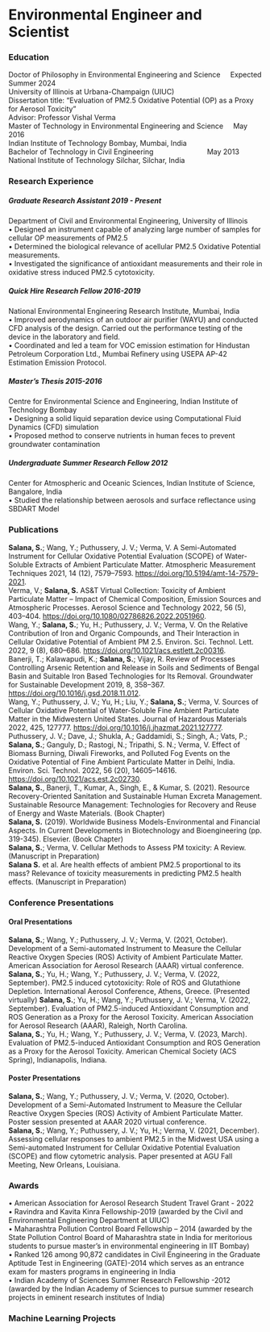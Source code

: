 # Environmental Engineer and Scientist

### Education
Doctor of Philosophy in Environmental Engineering and Science &nbsp; &nbsp;                         Expected Summer 2024  
University of Illinois at Urbana-Champaign (UIUC)  
Dissertation title: “Evaluation of PM2.5 Oxidative Potential (OP) as a Proxy for Aerosol Toxicity”  
Advisor: Professor Vishal Verma  
Master of Technology in Environmental Engineering and Science &nbsp; &nbsp;	  	                        May 2016  
Indian Institute of Technology Bombay, Mumbai, India  
Bachelor of Technology in Civil Engineering &nbsp; &nbsp; &nbsp; &nbsp; &nbsp; &nbsp; &nbsp; &nbsp; &nbsp; &nbsp;&nbsp; &nbsp;&nbsp; &nbsp;                                                               May 2013  
National Institute of Technology Silchar, Silchar, India 

### Research Experience
##### Graduate Research Assistant 	                                                                             2019 - Present  
Department of Civil and Environmental Engineering, University of Illinois  
•	Designed an instrument capable of analyzing large number of samples for cellular OP measurements of PM2.5  
•	Determined the biological relevance of acellular PM2.5 Oxidative Potential measurements.  
•	Investigated the significance of antioxidant measurements and their role in oxidative stress induced PM2.5 cytotoxicity.  
##### Quick Hire Research Fellow	                                                                               2016-2019  
National Environmental Engineering Research Institute, Mumbai, India  
•	Improved aerodynamics of an outdoor air purifier (WAYU) and conducted CFD analysis of the design. Carried out the performance testing of the device in the laboratory and field.  
•	Coordinated and led a team for VOC emission estimation for Hindustan Petroleum Corporation Ltd., Mumbai Refinery using USEPA AP-42 Estimation Emission Protocol.  
##### Master’s Thesis                                                                                            2015-2016  
Centre for Environmental Science and Engineering, Indian Institute of Technology Bombay  
• Designing a solid liquid separation device using Computational Fluid Dynamics (CFD) simulation   
• Proposed method to conserve nutrients in human feces to prevent groundwater contamination  
##### Undergraduate Summer Research Fellow                                                                       2012  
Center for Atmospheric and Oceanic Sciences, Indian Institute of Science, Bangalore, India  
•	Studied the relationship between aerosols and surface reflectance using SBDART Model


### Publications
**Salana, S.**; Wang, Y.; Puthussery, J. V.; Verma, V. A Semi-Automated Instrument for Cellular Oxidative Potential Evaluation (SCOPE) of Water-Soluble Extracts of Ambient Particulate Matter. Atmospheric Measurement Techniques 2021, 14 (12), 7579–7593. https://doi.org/10.5194/amt-14-7579-2021.  
Verma, V.; **Salana, S.** AS&T Virtual Collection: Toxicity of Ambient Particulate Matter – Impact of Chemical Composition, Emission Sources and Atmospheric Processes. Aerosol Science and Technology 2022, 56 (5), 403–404. https://doi.org/10.1080/02786826.2022.2051960.  
Wang, Y.; **Salana, S.**; Yu, H.; Puthussery, J. V.; Verma, V. On the Relative Contribution of Iron and Organic Compounds, and Their Interaction in Cellular Oxidative Potential of Ambient PM 2.5. Environ. Sci. Technol. Lett. 2022, 9 (8), 680–686. https://doi.org/10.1021/acs.estlett.2c00316.  
Banerji, T.; Kalawapudi, K.; **Salana, S.**; Vijay, R. Review of Processes Controlling Arsenic Retention and Release in Soils and Sediments of Bengal Basin and Suitable Iron Based Technologies for Its Removal. Groundwater for Sustainable Development 2019, 8, 358–367. https://doi.org/10.1016/j.gsd.2018.11.012.  
Wang, Y.; Puthussery, J. V.; Yu, H.; Liu, Y.; **Salana, S.**; Verma, V. Sources of Cellular Oxidative Potential of Water-Soluble Fine Ambient Particulate Matter in the Midwestern United States. Journal of Hazardous Materials 2022, 425, 127777. https://doi.org/10.1016/j.jhazmat.2021.127777.  
Puthussery, J. V.; Dave, J.; Shukla, A.; Gaddamidi, S.; Singh, A.; Vats, P.; **Salana, S.**; Ganguly, D.; Rastogi, N.; Tripathi, S. N.; Verma, V. Effect of Biomass Burning, Diwali Fireworks, and Polluted Fog Events on the Oxidative Potential of Fine Ambient Particulate Matter in Delhi, India. Environ. Sci. Technol. 2022, 56 (20), 14605–14616. https://doi.org/10.1021/acs.est.2c02730.  
**Salana, S.**, Banerji, T., Kumar, A., Singh, E., & Kumar, S. (2021). Resource Recovery-Oriented Sanitation and Sustainable Human Excreta Management. Sustainable Resource Management: Technologies for Recovery and Reuse of Energy and Waste Materials. (Book Chapter)  
**Salana, S.** (2019). Worldwide Business Models-Environmental and Financial Aspects. In Current Developments in Biotechnology and Bioengineering (pp. 319-345). Elsevier. (Book Chapter)  
**Salana, S.**; Verma, V. Cellular Methods to Assess PM toxicity: A Review. (Manuscript in Preparation)  
**Salana S.** et al. Are health effects of ambient PM2.5 proportional to its mass? Relevance of toxicity measurements in predicting PM2.5 health effects. (Manuscript in Preparation)

### Conference Presentations 
 
#### Oral Presentations 
**Salana, S.**; Wang, Y.; Puthussery, J. V.; Verma, V.  (2021, October). Development of a Semi-automated Instrument to Measure the Cellular Reactive Oxygen Species (ROS) Activity of Ambient Particulate Matter. American Association for Aerosol Research (AAAR) virtual conference.  
**Salana, S.**; Yu, H.; Wang, Y.; Puthussery, J. V.; Verma, V. (2022, September). PM2.5 induced cytotoxicity: Role of ROS and Glutathione Depletion. International Aerosol Conference, Athens, Greece.  (Presented virtually)
**Salana, S.**; Yu, H.; Wang, Y.; Puthussery, J. V.; Verma, V. (2022, September). Evaluation of PM2.5-induced Antioxidant Consumption and ROS Generation as a Proxy for the Aerosol Toxicity. American Association for Aerosol Research (AAAR), Raleigh, North Carolina.  
**Salana, S.**; Yu, H.; Wang, Y.; Puthussery, J. V.; Verma, V. (2023, March). Evaluation of PM2.5-induced Antioxidant Consumption and ROS Generation as a Proxy for the Aerosol Toxicity. American Chemical Society (ACS Spring), Indianapolis, Indiana.  
#### Poster Presentations 
**Salana, S.**; Wang, Y.; Puthussery, J. V.; Verma, V.  (2020, October). Development of a Semi-Automated Instrument to Measure the Cellular Reactive Oxygen Species (ROS) Activity of Ambient Particulate Matter. Poster session presented at AAAR 2020 virtual conference.  
**Salana, S.**; Wang, Y.; Puthussery, J. V.; Yu, H.; Verma, V. (2021, December). Assessing cellular responses to ambient PM2.5 in the Midwest USA using a Semi-automated Instrument for Cellular Oxidative Potential Evaluation (SCOPE) and flow cytometric analysis. Paper presented at AGU Fall Meeting, New Orleans, Louisiana. 

### Awards 

•	American Association for Aerosol Research Student Travel Grant - 2022  
•	Ravindra and Kavita Kinra Fellowship-2019 (awarded by the Civil and Environmental Engineering Department at UIUC)  
•	Maharashtra Pollution Control Board Fellowship – 2014 (awarded by the State Pollution Control Board of Maharashtra state in India for meritorious students to pursue master’s in environmental engineering in IIT Bombay)  
•	Ranked 126 among 90,872 candidates in Civil Engineering in the Graduate Aptitude Test in Engineering (GATE)-2014  which serves as an entrance exam for masters programs in engineering in India  
•	Indian Academy of Sciences Summer Research Fellowship -2012 (awarded by the Indian Academy of Sciences to pursue summer research projects in eminent research institutes of India)

### Machine Learning Projects


